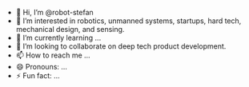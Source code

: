 - 👋 Hi, I’m @robot-stefan
- 👀 I’m interested in robotics, unmanned systems, startups, hard tech, mechanical design, and sensing. 
- 🌱 I’m currently learning ...
- 💞️ I’m looking to collaborate on deep tech product development.
- 📫 How to reach me ...
- 😄 Pronouns: ...
- ⚡ Fun fact: ...

<!---
robot-stefan/robot-stefan is a ✨ special ✨ repository because its `README.md` (this file) appears on your GitHub profile.
You can click the Preview link to take a look at your changes.
--->
